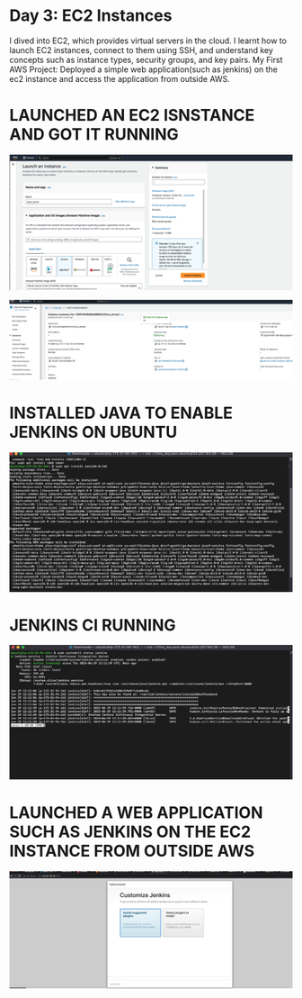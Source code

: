 
# Day 3: EC2 Instances
I dived into EC2, which provides virtual servers in the cloud. I learnt how to launch EC2 instances, connect to them using SSH, and understand key concepts such as instance types, security groups, and key pairs.
My First AWS Project: Deployed a simple web application(such as jenkins) on the ec2 instance and access the application from outside AWS.

# LAUNCHED AN EC2 ISNSTANCE AND GOT IT RUNNING
![](https://github.com/urstrulybutch/MY-AWS-CLOUD-PROJECTS/blob/Day-3/CREATED%20EC2%20INSTANCE%20.png)

![](https://github.com/urstrulybutch/MY-AWS-CLOUD-PROJECTS/blob/main/EC2%20INSTANCE%20RUNNING.png)



# INSTALLED JAVA TO ENABLE JENKINS ON UBUNTU
![](https://github.com/urstrulybutch/MY-AWS-CLOUD-PROJECTS/blob/main/installed%20java%20on%20ubuntu%20.png)

# JENKINS CI RUNNING
![](https://github.com/urstrulybutch/MY-AWS-CLOUD-PROJECTS/blob/main/JENKIN%20CI%20RUNNING.png)


# LAUNCHED A WEB APPLICATION SUCH AS JENKINS ON THE EC2 INSTANCE FROM OUTSIDE AWS


![](https://github.com/urstrulybutch/MY-AWS-CLOUD-PROJECTS/blob/main/jenkins%20deployed%20application%20working.png)
